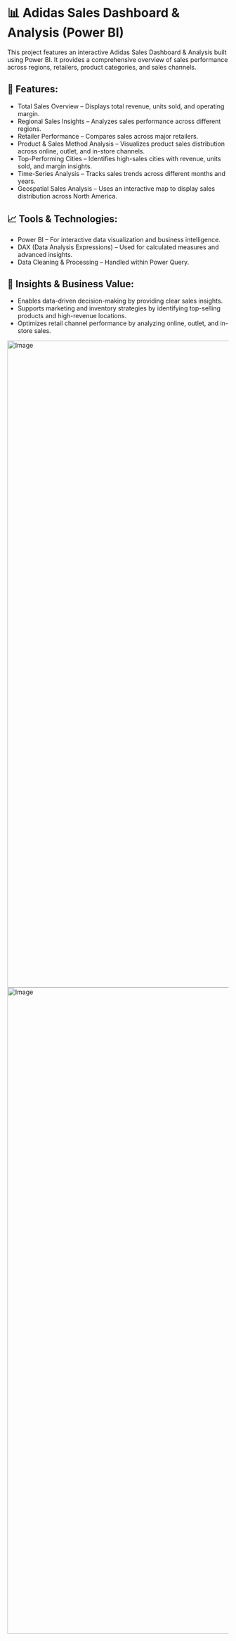 # 📊 Adidas Sales Dashboard & Analysis (Power BI)

This project features an interactive Adidas Sales Dashboard & Analysis built using Power BI. It provides a comprehensive overview of sales performance across regions, retailers, product categories, and sales channels.
## 🔹 Features:

* Total Sales Overview – Displays total revenue, units sold, and operating margin.
* Regional Sales Insights – Analyzes sales performance across different regions.
* Retailer Performance – Compares sales across major retailers.
* Product & Sales Method Analysis – Visualizes product sales distribution across online, outlet, and in-store channels.
* Top-Performing Cities – Identifies high-sales cities with revenue, units sold, and margin insights.
* Time-Series Analysis – Tracks sales trends across different months and years.
*  Geospatial Sales Analysis – Uses an interactive map to display sales distribution across North America.

## 📈 Tools & Technologies:

*  Power BI – For interactive data visualization and business intelligence.
*  DAX (Data Analysis Expressions) – Used for calculated measures and advanced insights.
*  Data Cleaning & Processing – Handled within Power Query.

## 🎯 Insights & Business Value:

* Enables data-driven decision-making by providing clear sales insights.
* Supports marketing and inventory strategies by identifying top-selling products and high-revenue locations.
* Optimizes retail channel performance by analyzing online, outlet, and in-store sales.


<img width="1470" alt="Image" src="https://github.com/user-attachments/assets/632c9025-4fe4-4efe-aba2-e26b72eb4035" />




<img width="1469" alt="Image" src="https://github.com/user-attachments/assets/71838c05-6470-4061-8c85-10f0273a629e" />
